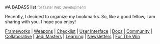 #A BADASS list <small style="color: gray"> for faster Web Development! </small>

Recently, I decided to organize my bookmarks. So, like a good fellow, I am sharing with you. I hope you enjoy!

[Frameworks](/sections/frameworks.md) | [Weapons](/sections/weapons.md) | [Checklist](/sections/checklist.md) | [User Interface](/sections/ui.md) | [Docs](/sections/docs.md) | [Community](/sections/community.md) | [Collaborative](/sections/collaborative.md) | [Jedi Masters](/sections/jedis.md) | [Learning](/sections/learning.md) | [Newsletters](/sections/news.md) | [For The Win](/sections/ftw.md)

